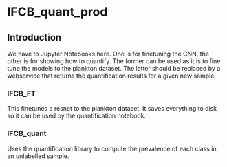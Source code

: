 # IFCB_quant_prod
## Introduction
We have to Jupyter Notebooks here. One is for finetuning the CNN, the other is for showing how to quantify. The former can be used as it is to fine tune the models to the plankton dataset. The latter should be replaced by a webservice that returns the quantification results for a given new sample.

### IFCB_FT
This finetunes a resnet to the plankton dataset. It saves everything to disk so it can be used by the quantification notebook.

### IFCB_quant
Uses the quantification library to compute the prevalence of each class in an unlabelled sample. 



